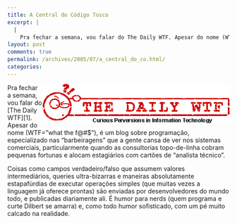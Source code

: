 ```yaml
---
title: A Central do Código Tosco
excerpt: |
  |
    Pra fechar a semana, vou falar do The Daily WTF. Apesar do nome (WTF="what the f@#$"), é um blog sobre programação, especializado nas "barbeiragens" que a gente cansa de ver nos sistemas comerciais, particularmente quando as consultorias topo-de-linha cobram...
layout: post
comments: true
permalink: /archives/2005/07/a_central_do_co.html/
categories:
---
```

<img title="Logo do The Daily WTF" src="/archives/img/wtf.gif" width="424" height="90" align="right" />
Pra fechar a semana, vou falar do [The Daily WTF][1]. Apesar do nome (WTF=&#8221;what the f@#$&#8221;), é um blog sobre programação, especializado nas &#8220;barbeiragens&#8221; que a gente cansa de ver nos sistemas comerciais, particularmente quando as consultorias topo-de-linha cobram pequenas fortunas e alocam estagiários com cartões de &#8220;analista técnico&#8221;.

Coisas como campos verdadeiro/falso que assumem valores intermediários, queries ultra-bizarras e maneiras absolutamente estapafúrdias de executar operações simples (que muitas vezes a linguagem já oferece prontas) são enviadas por desenvolvedores do mundo todo, e publicadas diariamente ali. É humor para nerds (quem programa e curte Dilbert se amarra) e, como todo humor sofisticado, com um pé muito calcado na realidade.

 [1]: http://thedailywtf.com/
